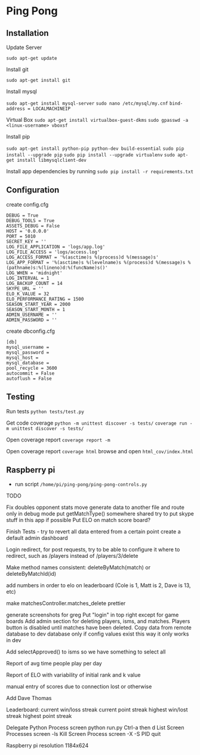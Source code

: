 # Ping Pong

## Installation

Update Server

`sudo apt-get update`

Install git

`sudo apt-get install git`

Install mysql

`sudo apt-get install mysql-server`
`sudo nano /etc/mysql/my.cnf`
	```bind-address = LOCALMACHINEIP```


Virtual Box
`sudo apt-get install virtualbox-guest-dkms`
`sudo gpasswd -a <linux-username> vboxsf`

Install pip

`sudo apt-get install python-pip python-dev build-essential`
`sudo pip install --upgrade pip`
`sudo pip install --upgrade virtualenv`
`sudo apt-get install libmysqlclient-dev`

Install app dependencies by running `sudo pip install -r requirements.txt`

## Configuration

create config.cfg
```
DEBUG = True
DEBUG_TOOLS = True
ASSETS_DEBUG = False
HOST = '0.0.0.0'
PORT = 5010
SECRET_KEY = ''
LOG_FILE_APPLICATION = 'logs/app.log'
LOG_FILE_ACCESS = 'logs/access.log'
LOG_ACCESS_FORMAT = '%(asctime)s %(process)d %(message)s'
LOG_APP_FORMAT = '%(asctime)s %(levelname)s %(process)d %(message)s %(pathname)s:%(lineno)d:%(funcName)s()'
LOG_WHEN = 'midnight'
LOG_INTERVAL = 1
LOG_BACKUP_COUNT = 14
SKYPE_URL = ''
ELO_K_VALUE = 32
ELO_PERFORMANCE_RATING = 1500
SEASON_START_YEAR = 2000
SEASON_START_MONTH = 1
ADMIN_USERNAME = ''
ADMIN_PASSWORD = ''
```

create dbconfig.cfg

```
[db]
mysql_username =
mysql_password =
mysql_host =
mysql_database =
pool_recycle = 3600
autocommit = False
autoflush = False
```

## Testing

Run tests
`python tests/test.py`

Get code coverage
`python -m unittest discover -s tests/`
`coverage run -m unittest discover -s tests/`

Open coverage report
`coverage report -m`

Open coverage report
`coverage html`
browse and open `html_cov/index.html`


## Raspberry pi

* run script `/home/pi/ping-pong/ping-pong-controls.py`

TODO

Fix doubles opponent stats
move generate data to another file and route only in debug mode
put getMatchType() somewhere shared
try to put skype stuff in this app if possible
Put ELO on match score board?

Finish Tests - try to revert all data entered from a certain point
create a default admin dashboard

Login redirect, for post requests, try to be able to configure it where to redirect, such as /players instead of /players/3/delete

Make method names consistent: deleteByMatch(match) or deleteByMatchId(id)

add numbers in order to elo on leaderboard (Cole is 1, Matt is 2, Dave is 13, etc)

make matchesController.matches_delete prettier

generate screenshots for greg
Put "login" in top right except for game boards
Add admin section for deleting players, isms, and matches. Players button is disabled until matches have been deleted.
Copy data from remote database to dev database only if config values exist this way it only works in dev

Add selectApproved() to isms so we have something to select all

Report of avg time people play per day

Report of ELO with variability of initial rank and k value


manual entry of scores due to connection lost or otherwise


Add Dave Thomas


Leaderboard:
	current win/loss streak
	current point streak
	highest win/lost streak
	highest point streak

Delegate Python Process
	screen python run.py
	Ctrl-a then d
List Screen Processes
	screen -ls
Kill Screen Process
	screen -X -S PID quit

Raspberry pi resolution
1184x624
